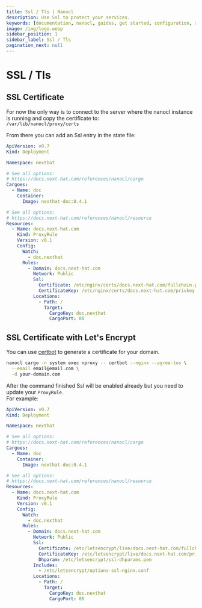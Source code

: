 ```yaml
---
title: Ssl / Tls | Nanocl
description: Use Ssl to protect your services.
keywords: [documentation, nanocl, guides, get started, configuration, state, file, config, yaml, yml, statefile, ssl, tls, certificate]
image: /img/logo.webp
sidebar_position: 1
sidebar_label: Ssl / Tls
pagination_next: null
---
```


# SSL / Tls

## SSL Certificate

For now the only way is to connect to the server where the nanocl instance is running and copy the certificate to:<br/>
`/var/lib/nanocl/proxy/certs`

From there you can add an Ssl entry in the state file:

```yaml
ApiVersion: v0.7
Kind: Deployment

Namespace: nexthat

# See all options:
# https://docs.next-hat.com/references/nanocl/cargo
Cargoes:
  - Name: doc
    Container:
      Image: nexthat-doc:0.4.1

# See all options:
# https://docs.next-hat.com/references/nanocl/resource
Resources:
  - Name: docs.next-hat.com
    Kind: ProxyRule
    Version: v0.1
    Config:
      Watch:
        - doc.nexthat
      Rules:
        - Domain: docs.next-hat.com
          Network: Public
          Ssl:
            Certificate: /etc/nginx/certs/docs.next-hat.com/fullchain.pem
            CertificateKey: /etc/nginx/certs/docs.next-hat.com/privkey.pem
          Locations:
            - Path: /
              Target:
                CargoKey: doc.nexthat
                CargoPort: 80
```

## SSL Certificate with Let's Encrypt

You can use [certbot](https://certbot.eff.org/) to generate a certificate for your domain.

```sh
nanocl cargo -n system exec nproxy -- certbot --nginx --agree-tos \
  --email email@email.com \
  -d your-domain.com
```

After the command finished Ssl will be enabled already but you need to update your `ProxyRule`.<br />
For example:

```yaml
ApiVersion: v0.7
Kind: Deployment

Namespace: nexthat

# See all options:
# https://docs.next-hat.com/references/nanocl/cargo
Cargoes:
  - Name: doc
    Container:
      Image: nexthat-doc:0.4.1

# See all options:
# https://docs.next-hat.com/references/nanocl/resource
Resources:
  - Name: docs.next-hat.com
    Kind: ProxyRule
    Version: v0.1
    Config:
      Watch:
        - doc.nexthat
      Rules:
        - Domain: docs.next-hat.com
          Network: Public
          Ssl:
            Certificate: /etc/letsencrypt/live/docs.next-hat.com/fullchain.pem
            CertificateKey: /etc/letsencrypt/live/docs.next-hat.com/privkey.pem
            Dhparam: /etc/letsencrypt/ssl-dhparams.pem
          Includes:
            - /etc/letsencrypt/options-ssl-nginx.conf
          Locations:
            - Path: /
              Target:
                CargoKey: doc.nexthat
                CargoPort: 80
```
